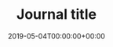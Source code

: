 ---
title: 'Journal title'
field: 'cg.journal'
slug: 'cg-journal'
description: 'Full journal title. This should be the official, legal name of the journal. Prefer names without leading "a" or "the" where possible. See this list for suggestions: https://ilri.github.io/cgspace-submission-guidelines/cg-journal/cg-journal.txt'
required: False
vocabulary: 'cg-journal.txt'
date: '2019-05-04T00:00:00+00:00'
---